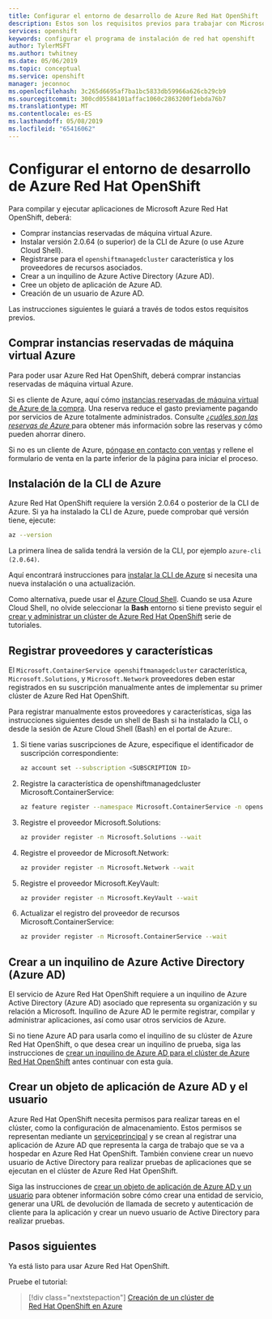 ```yaml
---
title: Configurar el entorno de desarrollo de Azure Red Hat OpenShift | Microsoft Docs
description: Estos son los requisitos previos para trabajar con Microsoft Azure Red Hat OpenShift.
services: openshift
keywords: configurar el programa de instalación de red hat openshift
author: TylerMSFT
ms.author: twhitney
ms.date: 05/06/2019
ms.topic: conceptual
ms.service: openshift
manager: jeconnoc
ms.openlocfilehash: 3c265d6695af7ba1bc5833db59966a626cb29cb9
ms.sourcegitcommit: 300cd05584101affac1060c2863200f1ebda76b7
ms.translationtype: MT
ms.contentlocale: es-ES
ms.lasthandoff: 05/08/2019
ms.locfileid: "65416062"
---
```

# <a name="set-up-your-azure-red-hat-openshift-dev-environment"></a>Configurar el entorno de desarrollo de Azure Red Hat OpenShift

Para compilar y ejecutar aplicaciones de Microsoft Azure Red Hat OpenShift, deberá:

* Comprar instancias reservadas de máquina virtual Azure.
* Instalar versión 2.0.64 (o superior) de la CLI de Azure (o use Azure Cloud Shell).
* Registrarse para el `openshiftmanagedcluster` característica y los proveedores de recursos asociados.
* Crear a un inquilino de Azure Active Directory (Azure AD).
* Cree un objeto de aplicación de Azure AD.
* Creación de un usuario de Azure AD.

Las instrucciones siguientes le guiará a través de todos estos requisitos previos.

## <a name="purchase-azure-virtual-machine-reserved-instances"></a>Comprar instancias reservadas de máquina virtual Azure

Para poder usar Azure Red Hat OpenShift, deberá comprar instancias reservadas de máquina virtual Azure.

Si es cliente de Azure, aquí cómo [instancias reservadas de máquina virtual de Azure de la compra](https://aka.ms/openshift/buy). Una reserva reduce el gasto previamente pagando por servicios de Azure totalmente administrados. Consulte [ *¿cuáles son las reservas de Azure* ](https://docs.microsoft.com/azure/billing/billing-save-compute-costs-reservations) para obtener más información sobre las reservas y cómo pueden ahorrar dinero.

Si no es un cliente de Azure, [póngase en contacto con ventas](https://aka.ms/openshift/contact-sales) y rellene el formulario de venta en la parte inferior de la página para iniciar el proceso.

## <a name="install-the-azure-cli"></a>Instalación de la CLI de Azure

Azure Red Hat OpenShift requiere la versión 2.0.64 o posterior de la CLI de Azure. Si ya ha instalado la CLI de Azure, puede comprobar qué versión tiene, ejecute:

```bash
az --version
```

La primera línea de salida tendrá la versión de la CLI, por ejemplo `azure-cli (2.0.64)`.

Aquí encontrará instrucciones para [instalar la CLI de Azure](https://docs.microsoft.com/cli/azure/install-azure-cli?view=azure-cli-latest) si necesita una nueva instalación o una actualización.

Como alternativa, puede usar el [Azure Cloud Shell](https://docs.microsoft.com/azure/cloud-shell/overview). Cuando se usa Azure Cloud Shell, no olvide seleccionar la **Bash** entorno si tiene previsto seguir el [crear y administrar un clúster de Azure Red Hat OpenShift](tutorial-create-cluster.md) serie de tutoriales.

## <a name="register-providers-and-features"></a>Registrar proveedores y características

El `Microsoft.ContainerService openshiftmanagedcluster` característica, `Microsoft.Solutions`, y `Microsoft.Network` proveedores deben estar registrados en su suscripción manualmente antes de implementar su primer clúster de Azure Red Hat OpenShift.

Para registrar manualmente estos proveedores y características, siga las instrucciones siguientes desde un shell de Bash si ha instalado la CLI, o desde la sesión de Azure Cloud Shell (Bash) en el portal de Azure:.
1. Si tiene varias suscripciones de Azure, especifique el identificador de suscripción correspondiente:

    ```bash
    az account set --subscription <SUBSCRIPTION ID>
    ```

2. Registre la característica de openshiftmanagedcluster Microsoft.ContainerService:

    ```bash
    az feature register --namespace Microsoft.ContainerService -n openshiftmanagedcluster
    ```

3. Registre el proveedor Microsoft.Solutions:

    ```bash
    az provider register -n Microsoft.Solutions --wait
    ```

4. Registre el proveedor de Microsoft.Network:

    ```bash
    az provider register -n Microsoft.Network --wait
    ```

5. Registre el proveedor Microsoft.KeyVault:

    ```bash
    az provider register -n Microsoft.KeyVault --wait
    ```

6. Actualizar el registro del proveedor de recursos Microsoft.ContainerService:

    ```bash
    az provider register -n Microsoft.ContainerService --wait
    ```

## <a name="create-an-azure-active-directory-azure-ad-tenant"></a>Crear a un inquilino de Azure Active Directory (Azure AD)

El servicio de Azure Red Hat OpenShift requiere a un inquilino de Azure Active Directory (Azure AD) asociado que representa su organización y su relación a Microsoft. Inquilino de Azure AD le permite registrar, compilar y administrar aplicaciones, así como usar otros servicios de Azure.

Si no tiene Azure AD para usarla como el inquilino de su clúster de Azure Red Hat OpenShift, o que desea crear un inquilino de prueba, siga las instrucciones de [crear un inquilino de Azure AD para el clúster de Azure Red Hat OpenShift](howto-create-tenant.md) antes continuar con esta guía.

## <a name="create-an-azure-ad-application-object-and-user"></a>Crear un objeto de aplicación de Azure AD y el usuario

Azure Red Hat OpenShift necesita permisos para realizar tareas en el clúster, como la configuración de almacenamiento. Estos permisos se representan mediante un [serviceprincipal](https://docs.microsoft.com/azure/active-directory/develop/app-objects-and-service-principals#service-principal-object) y se crean al registrar una aplicación de Azure AD que representa la carga de trabajo que se va a hospedar en Azure Red Hat OpenShift. También conviene crear un nuevo usuario de Active Directory para realizar pruebas de aplicaciones que se ejecutan en el clúster de Azure Red Hat OpenShift.

Siga las instrucciones de [crear un objeto de aplicación de Azure AD y un usuario](howto-aad-app-configuration.md) para obtener información sobre cómo crear una entidad de servicio, generar una URL de devolución de llamada de secreto y autenticación de cliente para la aplicación y crear un nuevo usuario de Active Directory para realizar pruebas.

## <a name="next-steps"></a>Pasos siguientes

Ya está listo para usar Azure Red Hat OpenShift.

Pruebe el tutorial:
> [!div class="nextstepaction"]
> [Creación de un clúster de Red Hat OpenShift en Azure](tutorial-create-cluster.md)

[azure-cli-install]: https://docs.microsoft.com/cli/azure/install-azure-cli